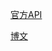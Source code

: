 

[官方API](https://pytorch.org/docs/master/generated/torch.nn.parallel.DistributedDataParallel.html)

[博文](https://blog.csdn.net/bsegebr/article/details/126064694)
